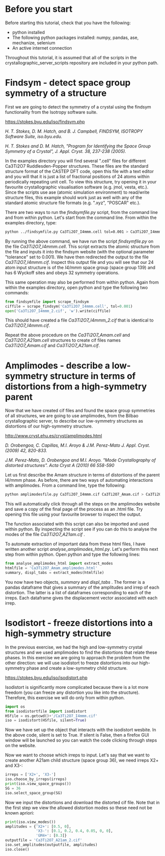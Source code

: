 # Before you start

Before starting this tutorial, check that you have the following:

* python installed
* The following python packages installed: numpy, pandas, ase, mechanize, selenium
* An active internet connection

Throughout this tutorial, it is assumed that all of the scripts in the crystallographic_server_scripts repository are included in your python path.



# Findsym - detect space group symmetry of a structure

First we are going to detect the symmetry of a crystal using the findsym functionality from the Isotropy software suite. 

https://stokes.byu.edu/iso/findsym.php

_H. T. Stokes, D. M. Hatch, and B. J. Campbell, FINDSYM, ISOTROPY Software Suite, iso.byu.edu._

_H. T. Stokes and D. M. Hatch, "Program for Identifying the Space Group Symmetry of a Crystal", J. Appl. Cryst. 38, 237-238 (2005)._

In the examples directory you will find several ".cell" files for different Ca3Ti2O7 Ruddlesden-Popper structures. These files are the standard structure format of the CASTEP DFT code, open this file with a text editor and you will that it is just a list of fractional positions of 24 atoms within periodically repeating unit cell. To view this structure, try opening it in your favourite crystallographic visualisation software (e.g. jmol, vesta, etc.). Since the scripts use ase (atomic simulation environment) to read/write structure files, this example should work just as well with any of the standard atomic structure file formats (e.g. ".xyz", "POSCAR" etc.).

There are two ways to run the _findsymfile.py_ script, from the command line and from within python. Let's start from the command line. From within the examples directory, type:

``` bash
python ../findsymfile.py Ca3Ti2O7_I4mmm.cell tol=0.001 > Ca3Ti2O7_I4mmm.cif
```

By running the above command, we have run the script _findsymfile.py_ on the file  _Ca3Ti2O7_I4mmm.cell_. This script extracts the atomic structure from the file and inputs it into the findsym website (with the optional parameter "tolerance" set to 0.001). We have then redirected the output to the file _Ca3Ti2O7_I4mmm.cif_. Inspect this output file and you will see that our 24 atom input structure is of the _I4/mmm_ space group (space group 139) and has 6 Wyckoff sites and obeys 32 symmetry operations.

This same operation may also be performed from within python. Again from within the examples directory, open python and type the following two commands:

```python
from findsymfile import scrape_findsym
ciffile = scrape_findsym('Ca3Ti2O7_I4mmm.cell', tol=0.001)
open('Ca3Ti2O7_I4mmm_2.cif', 'w').write(ciffile)
```

This should have created a file _Ca3Ti2O7_I4mmm_2.cif_ that is identical to _Ca3Ti2O7_I4mmm.cif_. 

Repeat the above procedure on the _Ca3Ti2O7_Amam.cell_ and _Ca3Ti2O7_A21am.cell_ structures to create cif files names _Ca3Ti2O7_Amam.cif_ and _Ca3Ti2O7_A21am.cif_.



# Amplimodes - describe a low-symmetry structure in terms of distortions from a high-symmetry parent

Now that we have created cif files and found the space group symmetries of all structures, we are going to use amplimodes, from the Bilbao crystallographic server, to describe our low-symmetry structures as distortions of our high-symmetry structure.

http://www.cryst.ehu.es/cryst/amplimodes.html

_D. Orobengoa, C. Capillas, M.I. Aroyo & J.M. Perez-Mato J. Appl. Cryst. (2009) 42, 820-833._

_J.M. Perez-Mato, D. Orobengoa and M.I. Aroyo. "Mode Crystallography of distorted structures". Acta Cryst A (2010) 66 558-590_

Let us first describe the Amam structure in terms of distortions of the parent I4/mmm phase. As before, there are two ways of automating interactions with amplimodes. From a command line, type the following:

```bash
python amplimodesfile.py Ca3Ti2O7_I4mmm.cif Ca3Ti2O7_Amam.cif > Ca3Ti2O7_Amam_amplimodes.html
```

This will automatically click through all the steps on the amplimodes website and save a copy of the final page of the process as an .html file. Try opening this file using your favourite browser to inspect the output.

The function associated with this script can also be imported and used within python. By inspecting the script see if you can do this to analyse the modes of the file _Ca3Ti2O7_A21am.cif_ .

To automate extraction of important data from these html files, I have written another script _analyse_amplimodes_html.py_. Let's perform this next step from within python. Open python and type the following lines:

```python
from analyse_amplimodes_html import extract_modes
htmlfile = 'Ca3Ti2O7_Amam_amplimodes.html'
summary, displ_tabs = extract_modes(htmlfile)
```

You now have two objects, _summary_ and _displ_tabs_ . The former is a pandas dataframe that gives a summary of the amplitudes and irrep of each distortion. The latter is a list of dataframes corresponding to each of the irreps. Each dataframe gives the displacement vector associated with each irrep.



# Isodistort - freeze distortions into a high-symmetry structure

In the previous exercise, we had the high and low-symmetry crystal structures and we used amplimodes to find the distortions that relate these phases. In this exercise we are going to approach the problem from the other direction: we will use isodistort to freeze distortions into our high-symmetry phase and create a low-symmetry child structure.

https://stokes.byu.edu/iso/isodistort.php

Isodistort is significantly more complicated because there is a lot more freedom (you can freeze any distortion you like into the structure). Therefore, this exercise we will do only from within python.

```python
import os
from isodistortfile import isodistort
HSfile = os.getcwd()+'/Ca3Ti2O7_I4mmm.cif'
iso = isodistort(HSfile, silent=True)
```

Now we have set up the object that interacts with the isodistort wesbite. In the above code, silent is set to True. If silent is False, then a firefox GUI window will be launched so you can watch the code clicking through steps on the website.

Now we want to choose which irreps to input. Let's say that we want to create another A21am child structure (space group 36), we need irreps X2+ and X3-:

```python
irreps = ['X2+', 'X3-']
iso.choose_by_irreps(irreps)
print(iso.view_space_groups())
SG = 36
iso.select_space_group(SG)
```

Now we input the distortions and download the distorted cif file. Note that in the first step we view the allowed distortion modes so these need not be known apriori:

```python
print(iso.view_modes())
amplitudes = {'X2+': [0.5, 0],
              'X3-': [0.1, 0.2, 0.4, 0.05, 0, 0],
              'GM4+': [0.3]}
outputfile = 'Ca3Ti2O7_A21am_2.cif'
iso.set_amplitudes(outputfile, amplitudes)
iso.close()
```
